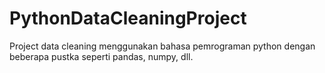 # PythonDataCleaningProject
Project data cleaning menggunakan bahasa pemrograman python dengan beberapa pustka seperti pandas, numpy, dll.
